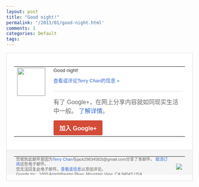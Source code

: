 ```yaml
---
layout: post
title: "Good night!"
permalink: '/2013/01/good-night.html'
comments: 1
categories: Default
tags: 
---
```

<!-- X-Notifications: 1:44d2d91e30000000 -->

<div style="border:solid 1px #dfdfdf;color:#686868;font:13px Arial"><div style="background-color:#fff;padding:20px;"><table cellpadding="0" cellspacing="0"><tr><td style="padding-right:15px;vertical-align:top"><a href="https://plus.google.com/_/notifications/emlink?emr=14900066512970582018&amp;emid=COiO84r877QCFcoacgodjg0AAA&amp;path=%2F108643996575278738906&amp;dt=1358445565236&amp;uob=8"><img height="75" src="https://lh3.googleusercontent.com/-KKRGTyJ5Bl0/AAAAAAAAAAI/AAAAAAAAtnY/R4QEWIp3Ur0/s75-c-k-a/photo.jpg" style="border:solid 1px #cccccc;" width="75"/></a></td><td style="width:578px;color:#333;font:13px Arial;vertical-align:top"><div style="padding-bottom:10px">Good night!</div><a href="https://plus.google.com/_/notifications/emlink?emr=14900066512970582018&amp;emid=COiO84r877QCFcoacgodjg0AAA&amp;path=%2F108643996575278738906%2Fposts%2FfA7fDfEhktx%3Fgpinv%3DAMIXal9vSlAzVmEiZI-j_aT-8mM953aIO-Zk4GccIIn8ODNhufQ5fFay5cSLs91PEguVC854KE6m_F0cKSOHEUUbIQFUGQSkB5SVTYnQD3y9sZ-_Kv1G50E&amp;dt=1358445565236&amp;uob=8" style="color:#3366CC;text-decoration:none">查看或评论Terry Chan的信息 »</a><div style="margin-top:20px;border-top:solid 1px #dfdfdf"><div style="padding:15px 0;color:#686868;font:16px Arial">有了 Google+，在网上分享内容就如同现实生活中一般。 <a href="http://www.google.com/+/learnmore/" style="color:#3366CC;text-decoration:none">了解详情</a>。</div><a href="https://plus.google.com/_/notifications/emlink?emr=14900066512970582018&amp;emid=COiO84r877QCFcoacgodjg0AAA&amp;path=%2F%3Fgpinv%3DAMIXal9vSlAzVmEiZI-j_aT-8mM953aIO-Zk4GccIIn8ODNhufQ5fFay5cSLs91PEguVC854KE6m_F0cKSOHEUUbIQFUGQSkB5SVTYnQD3y9sZ-_Kv1G50E&amp;dt=1358445565236&amp;uob=8" style="display:inline-block;padding:7px 15px;background-color:#d44b38; color:#fff;font-size:16px; font-weight:bold;border-radius:2px;-webkit-border-radius:2px; -moz-border-radius:2px;border:solid 1px #c43b28; white-space:nowrap;text-decoration:none">加入 Google+</a></div></td></tr></table></div><div style="border-top:solid 1px #dfdfdf;padding:0 20px; background-color:#f5f5f5"><table cellpadding="0" cellspacing="0" style="height:50px"><tbody><tr><td style="vertical-align:middle;width:100%; color:#636363;font:11px Arial; line-height:120%">您收到此邮件是因为<a href="https://plus.google.com/_/notifications/emlink?emr=14900066512970582018&amp;emid=COiO84r877QCFcoacgodjg0AAA&amp;path=%2F108643996575278738906%3Fgpinv%3DAMIXal9vSlAzVmEiZI-j_aT-8mM953aIO-Zk4GccIIn8ODNhufQ5fFay5cSLs91PEguVC854KE6m_F0cKSOHEUUbIQFUGQSkB5SVTYnQD3y9sZ-_Kv1G50E&amp;dt=1358445565236&amp;uob=8" style="color:#3366CC;text-decoration:none">Terry Chan</a>与jack29834582t@gmail.com分享了本邮件。 <a href="https://plus.google.com/_/notifications/emlink?emr=14900066512970582018&amp;emid=COiO84r877QCFcoacgodjg0AAA&amp;path=%2F_%2Fnonplus%2Femailsettings%3Fgpinv%3DAMIXal9vSlAzVmEiZI-j_aT-8mM953aIO-Zk4GccIIn8ODNhufQ5fFay5cSLs91PEguVC854KE6m_F0cKSOHEUUbIQFUGQSkB5SVTYnQD3y9sZ-_Kv1G50E%26est%3DADH5u8UhasLVIJx5srG4SqkZ_6xqoCTBJOksriRSUb1l2i8xWYWrq0BJGJWlWY4UQbIqpoPVasP2lHlEHMJKsQ24IaK548VEkwxM00lgmY5r4JROij7mlGPtOiuQtHszJRmy4Ynb2QvxTPGkWM45hF8BFhAcM5NSag&amp;dt=1358445565236&amp;uob=8" style="color:#3366CC;text-decoration:none">取消订阅</a>这些电子邮件。<br/>您无法回复此电子邮件。<a href="https://plus.google.com/_/notifications/emlink?emr=14900066512970582018&amp;emid=COiO84r877QCFcoacgodjg0AAA&amp;path=%2F108643996575278738906%2Fposts%2FfA7fDfEhktx%3Fgpinv%3DAMIXal9vSlAzVmEiZI-j_aT-8mM953aIO-Zk4GccIIn8ODNhufQ5fFay5cSLs91PEguVC854KE6m_F0cKSOHEUUbIQFUGQSkB5SVTYnQD3y9sZ-_Kv1G50E&amp;dt=1358445565236&amp;uob=8" style="color:#3366CC;text-decoration:none">查看该信息</a>以添加评论。<br/>Google Inc., 1600 Amphitheatre Pkwy, Mountain View, CA 94043 USA<br/></td><td><img src="https://ssl.gstatic.com/s2/oz/images/notifications/logo/google-plus-6617a72bb36cc548861652780c9e6ff1.png"/></td></tr></tbody></table></div></div>